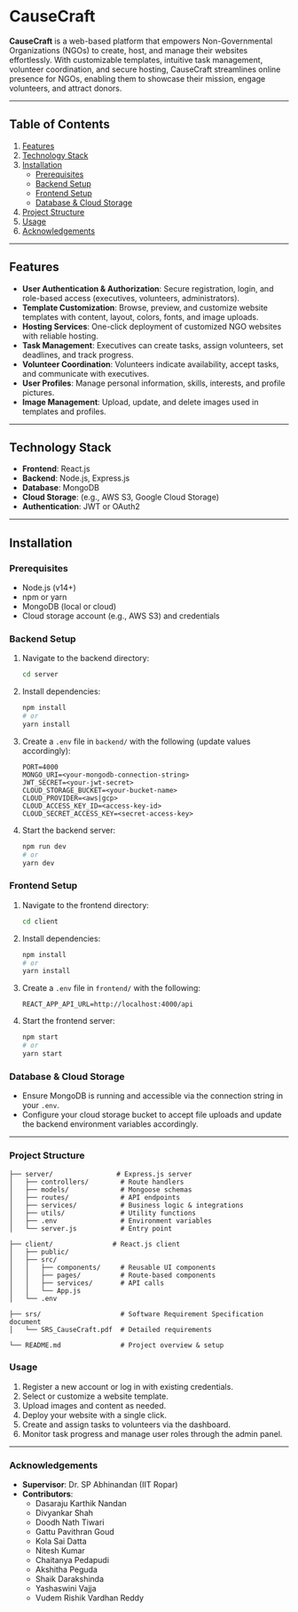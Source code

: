 # CauseCraft

**CauseCraft** is a web-based platform that empowers Non-Governmental Organizations (NGOs) to create, host, and manage their websites effortlessly. With customizable templates, intuitive task management, volunteer coordination, and secure hosting, CauseCraft streamlines online presence for NGOs, enabling them to showcase their mission, engage volunteers, and attract donors.

---

## Table of Contents

1. [Features](#features)  
2. [Technology Stack](#technology-stack)  
3. [Installation](#installation)  
   - [Prerequisites](#prerequisites)  
   - [Backend Setup](#backend-setup)  
   - [Frontend Setup](#frontend-setup)  
   - [Database & Cloud Storage](#database--cloud-storage)  
4. [Project Structure](#project-structure)  
5. [Usage](#usage)  
6. [Acknowledgements](#acknowledgements)

---

## Features

- **User Authentication & Authorization**: Secure registration, login, and role-based access (executives, volunteers, administrators).  
- **Template Customization**: Browse, preview, and customize website templates with content, layout, colors, fonts, and image uploads.  
- **Hosting Services**: One-click deployment of customized NGO websites with reliable hosting.  
- **Task Management**: Executives can create tasks, assign volunteers, set deadlines, and track progress.  
- **Volunteer Coordination**: Volunteers indicate availability, accept tasks, and communicate with executives.  
- **User Profiles**: Manage personal information, skills, interests, and profile pictures.  
- **Image Management**: Upload, update, and delete images used in templates and profiles.

---

## Technology Stack

- **Frontend**: React.js  
- **Backend**: Node.js, Express.js  
- **Database**: MongoDB  
- **Cloud Storage**: (e.g., AWS S3, Google Cloud Storage)  
- **Authentication**: JWT or OAuth2

---

## Installation

### Prerequisites

- Node.js (v14+)  
- npm or yarn  
- MongoDB (local or cloud)  
- Cloud storage account (e.g., AWS S3) and credentials

### Backend Setup

1. Navigate to the backend directory:  
   ```bash
   cd server
   ```
2. Install dependencies:
   ```bash
   npm install
   # or
   yarn install
   ```
3. Create a ```.env``` file in ```backend/``` with the following (update values accordingly):
   ```text
   PORT=4000
   MONGO_URI=<your-mongodb-connection-string>
   JWT_SECRET=<your-jwt-secret>
   CLOUD_STORAGE_BUCKET=<your-bucket-name>
   CLOUD_PROVIDER=<aws|gcp>
   CLOUD_ACCESS_KEY_ID=<access-key-id>
   CLOUD_SECRET_ACCESS_KEY=<secret-access-key>
   ```
4. Start the backend server:
   ```bash
   npm run dev
   # or
   yarn dev
   ```
   
### Frontend Setup

1. Navigate to the frontend directory:  
   ```bash
   cd client
   ```
2. Install dependencies:
   ``` bash
   npm install
   # or
   yarn install
   ```
3. Create a ```.env``` file in ```frontend/``` with the following:
   ```text
   REACT_APP_API_URL=http://localhost:4000/api
   ```
4. Start the frontend server:
   ```bash
   npm start
   # or
   yarn start
   ```
### Database & Cloud Storage

- Ensure MongoDB is running and accessible via the connection string in your `.env`.  
- Configure your cloud storage bucket to accept file uploads and update the backend environment variables accordingly.

---
  

### Project Structure
```text
├── server/                # Express.js server
│   ├── controllers/        # Route handlers
│   ├── models/             # Mongoose schemas
│   ├── routes/             # API endpoints
│   ├── services/           # Business logic & integrations
│   ├── utils/              # Utility functions
│   ├── .env                # Environment variables
│   └── server.js           # Entry point

├── client/               # React.js client
│   ├── public/
│   ├── src/
│   │   ├── components/     # Reusable UI components
│   │   ├── pages/          # Route-based components
│   │   ├── services/       # API calls
│   │   └── App.js
│   └── .env

├── srs/                    # Software Requirement Specification document
│   └── SRS_CauseCraft.pdf  # Detailed requirements

└── README.md               # Project overview & setup
```
### Usage

1. Register a new account or log in with existing credentials.  
2. Select or customize a website template.  
3. Upload images and content as needed.  
4. Deploy your website with a single click.  
5. Create and assign tasks to volunteers via the dashboard.  
6. Monitor task progress and manage user roles through the admin panel.  

---

### Acknowledgements

- **Supervisor**: Dr. SP Abhinandan (IIT Ropar)  
- **Contributors**:  
  - Dasaraju Karthik Nandan  
  - Divyankar Shah  
  - Doodh Nath Tiwari  
  - Gattu Pavithran Goud  
  - Kola Sai Datta  
  - Nitesh Kumar  
  - Chaitanya Pedapudi  
  - Akshitha Peguda  
  - Shaik Darakshinda  
  - Yashaswini Vajja  
  - Vudem Rishik Vardhan Reddy  

